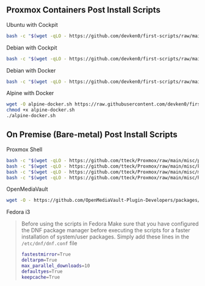 ## Proxmox Containers Post Install Scripts

Ubuntu with Cockpit

```bash
bash -c "$(wget -qLO - https://github.com/devken0/first-scripts/raw/main/proxmox-ct/ubuntu-cockpit.sh)"
```

Debian with Cockpit

```bash
bash -c "$(wget -qLO - https://github.com/devken0/first-scripts/raw/main/proxmox-ct/debian-cockpit.sh)"
```

Debian with Docker

```bash
bash -c "$(wget -qLO - https://github.com/devken0/first-scripts/raw/main/proxmox-ct/debian-docker.sh)"
```

Alpine with Docker

```bash
wget -O alpine-docker.sh https://raw.githubusercontent.com/devken0/first-scripts/main/proxmox-ct/alpine-docker.sh
chmod +x alpine-docker.sh
./alpine-docker.sh
```

## On Premise (Bare-metal) Post Install Scripts

Proxmox Shell

```bash
bash -c "$(wget -qLO - https://github.com/tteck/Proxmox/raw/main/misc/post-pve-install.sh)"
bash -c "$(wget -qLO - https://github.com/tteck/Proxmox/raw/main/misc/kernel-clean.sh)"
bash -c "$(wget -qLO - https://github.com/tteck/Proxmox/raw/main/misc/microcode.sh)"
bash -c "$(wget -qLO - https://github.com/tteck/Proxmox/raw/main/misc/host-backup.sh)"
```

OpenMediaVault

```bash
wget -O - https://github.com/OpenMediaVault-Plugin-Developers/packages/raw/master/install | bash
```

Fedora i3

> Before using the scripts in Fedora
> Make sure that you have configured the DNF package manager before executing the scripts for a faster installation of system/user packages.
> Simply add these lines in the `/etc/dnf/dnf.conf` file
> ```bash
> fastestmirror=True
> deltarpm=True
> max_parallel_downloads=10
> defaultyes=True
> keepcache=True
> ```

```bash
```

